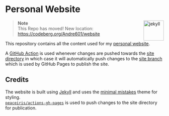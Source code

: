 # Personal Website

<a href="https://jekyllrb.com" target="_blank">
  <img alt="jekyll" height="64" align="right" src="https://cdn.jsdelivr.net/npm/@intergrav/devins-badges@2/assets/cozy/built-with/jekyll_vector.svg">
</a>

> **Note**  
> This Repo has moved! New location: https://codeberg.org/Andre601/website

This repository contains all the content used for my [personal website][website].

A [GitHub Action][action] is used whenever changes are pushed towards the [site directory][site-directory] in which case it will automatically push changes to the [site branch] which is used by GitHub Pages to publish the site.

## Credits

The website is built using [Jekyll] and uses the [minimal mistakes] theme for styling.  
[`peaceiris/actions-gh-pages`][gh-pages action] is used to push changes to the site directory for publication.

<!-- Links -->
[website]: https://andre601.ch
[action]: https://github.com/Andre601/andre601.github.io/blob/development/.github/workflows/publish.yml
[site-directory]: https://github.com/Andre601/andre601.github.io/tree/development/site
[site branch]: https://github.com/Andre601/andre601.github.io/tree/site
[jekyll]: https://jekyllrb.com
[minimal mistakes]: https://mmistakes.github.io/minimal-mistakes/
[gh-pages action]: https://github.com/peaceiris/actions-gh-pages
